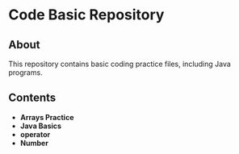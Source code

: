 # Code Basic Repository

## About
This repository contains basic coding practice files, including Java programs.

## Contents
- **Arrays Practice**
- **Java Basics**
- **operator**
- **Number**


